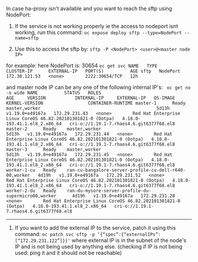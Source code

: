 In case ha-proxy isn't available and you want to reach the sftp using NodePort:

1. If the service is not working properly ie the access to nodeport isnt working, run this command:
  `oc expose deploy sftp --type=NodePort --name=sftp` 
 
2. Use this to access the sftp by:
  `sftp -P <NodePort> <user>@<master node IP>`
  
  for example: here NodePort is: 30654
  `oc get svc
  NAME   TYPE       CLUSTER-IP      EXTERNAL-IP   PORT(S)          AGE
  sftp   NodePort   172.30.121.53   <none>        2222:30654/TCP   12h`
  
  and master node IP can be any one of the following internal IP's:
  ` oc get no -o wide
  NAME          STATUS   ROLES                                                    AGE     VERSION           INTERNAL-IP     EXTERNAL-IP   OS-IMAGE                                                       KERNEL-VERSION                 CONTAINER-RUNTIME
  master-1      Ready    master,worker                                            5d13h   v1.19.0+e49167a   172.29.231.43   <none>        Red Hat Enterprise Linux CoreOS 46.82.202101301821-0 (Ootpa)   4.18.0-193.41.1.el8_2.x86_64   cri-o://1.19.1-7.rhaos4.6.git6377f68.el8
  master-2      Ready    master,worker                                            5d13h   v1.19.0+e49167a   172.29.231.44   <none>        Red Hat Enterprise Linux CoreOS 46.82.202101301821-0 (Ootpa)   4.18.0-193.41.1.el8_2.x86_64   cri-o://1.19.1-7.rhaos4.6.git6377f68.el8
  master-3      Ready    master,worker                                            5d13h   v1.19.0+e49167a   172.29.231.45   <none>        Red Hat Enterprise Linux CoreOS 46.82.202101301821-0 (Ootpa)   4.18.0-193.41.1.el8_2.x86_64   cri-o://1.19.1-7.rhaos4.6.git6377f68.el8
  worker-1-cu   Ready    ran-cu-bangalore-server-profile-cu-dell-r640-00,worker   4d19h   v1.19.0+e49167a   172.29.231.52   <none>        Red Hat Enterprise Linux CoreOS 46.82.202101301821-0 (Ootpa)   4.18.0-193.41.1.el8_2.x86_64   cri-o://1.19.1-7.rhaos4.6.git6377f68.el8
  worker-2-du   Ready    ran-du-mysore-server-profile-du-supermicro00,worker      4d19h   v1.19.0+e49167a   172.29.231.28   <none>        Red Hat Enterprise Linux CoreOS 46.82.202101301821-0 (Ootpa)   4.18.0-193.41.1.el8_2.x86_64   cri-o://1.19.1-7.rhaos4.6.git6377f68.el8`
  
  
--------------------------------------------------------------------------------------------------------------------------------------------------------------------

1. If you want to add the external IP to the service, patch it using this command:
  `oc patch svc sftp -p ‘{“spec”:{“externalIPs”:[“172.29.231.122”]}}'` 
  where external IP is in the subnet of the node's IP and is not being used by anything else.
  (checking if IP is not being used: ping it and it should not be reachable)

